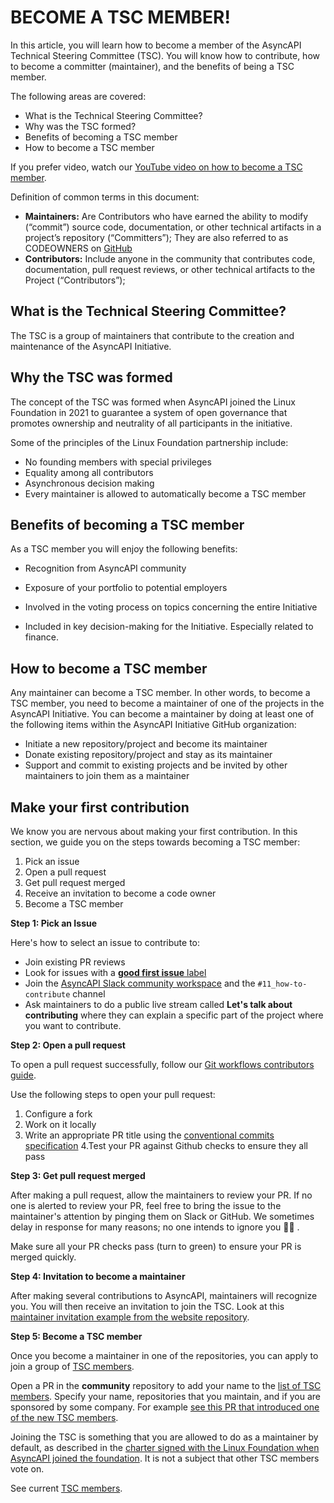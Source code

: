 # BECOME A  TSC MEMBER!

In this article, you will learn how to become a member of the AsyncAPI Technical Steering Committee (TSC). You will know how to contribute, how to become a committer (maintainer), and the benefits of being a TSC member.


The following areas are covered:
* What is the Technical Steering Committee?
* Why was the TSC formed?
* Benefits of becoming a TSC member
* How to become a TSC member

If you prefer video, watch our [YouTube video on how to become a TSC member](https://www.youtube.com/watch?v=uG_aLF9Z1F0).

Definition of common terms in this document:
* **Maintainers:** Are Contributors who have earned the ability to modify (“commit”) source code, documentation, or other technical artifacts in a project’s repository (“Committers”); They are also referred to as CODEOWNERS on [GitHub](https://docs.github.com/en/repositories/managing-your-repositorys-settings-and-features/customizing-your-repository/about-code-owners)
* **Contributors:** Include anyone in the community that contributes code, documentation, pull request reviews, or other technical artifacts to the Project (“Contributors”);

## What is the Technical Steering Committee?
The TSC is a group of maintainers that contribute to the creation and maintenance of the AsyncAPI Initiative.

## Why the TSC was formed
The concept of the TSC was formed when AsyncAPI joined the Linux Foundation in 2021 to guarantee a system of open governance that promotes ownership and neutrality of all participants in the initiative.
 
Some of the principles of the Linux Foundation partnership include:

* No founding members with special privileges
* Equality among all contributors
* Asynchronous decision making 
* Every maintainer is allowed to automatically become a TSC member

## Benefits of becoming a TSC member

As a TSC member you will enjoy the following benefits: 
 
* Recognition from AsyncAPI community
* Exposure of your portfolio to potential employers

* Involved in the voting process on topics concerning the entire Initiative
* Included in key decision-making for the Initiative. Especially related to finance. 

## How to become a TSC member
Any maintainer can become a TSC member. In other words, to become a TSC member, you need to become a maintainer of one of the projects in the AsyncAPI Initiative. 
You can become a maintainer by doing at least one of the following items within the AsyncAPI Initiative GitHub organization:
* Initiate a new repository/project and become its maintainer
* Donate existing repository/project and stay as its maintainer
* Support and commit to existing projects and be invited by other maintainers to join them as a maintainer

## Make your first contribution
We know you are nervous about making your first contribution. In this section, we guide you on the steps towards becoming a TSC member:

1. Pick an issue
2. Open a pull request
3. Get pull request merged
4. Receive an invitation to become a code owner
5. Become a TSC member

**Step 1: Pick an Issue**

Here's how to select an issue to contribute to:
* Join existing PR reviews
* Look for issues with a [**good first issue** label](https://github.com/issues?page=1&q=is%3Aopen+org%3Aasyncapi+sort%3Aupdated-desc+label%3A%22good+first+issue%22)
* Join the [AsyncAPI Slack community workspace](https://asyncapi.com/slack-invite) and the `#11_how-to-contribute` channel
* Ask maintainers to do a public live stream called **Let's talk about contributing** where they can explain a specific part of the project where you want to contribute.

**Step 2: Open a pull request**

To open a pull request successfully, follow our [Git workflows contributors guide](https://github.com/asyncapi/community/blob/master/git-workflow.md).

Use the following steps to open your pull request:
1. Configure a fork
2. Work on it locally 
3. Write an appropriate PR title using the [conventional commits specification](https://github.com/asyncapi/.github/blob/master/CONTRIBUTING.md#conventional-commits)
4.Test your PR against Github checks to ensure they all pass

**Step 3: Get pull request merged**

After making a pull request, allow the maintainers to review your PR. If no one is alerted to review your PR, feel free to bring the issue to the maintainer's attention by pinging them on Slack or GitHub. We sometimes delay in response for many reasons; no one intends to ignore you 🙏🏼 .

Make sure all your PR checks pass (turn to green) to ensure your PR is merged quickly.   

**Step 4: Invitation to become a maintainer**

After making several contributions to AsyncAPI, maintainers will recognize you. You will then receive an invitation to join the TSC. Look at this [maintainer invitation example from the website repository](https://github.com/asyncapi/website/pull/890).

**Step 5: Become a TSC member**

Once you become a maintainer in one of the repositories, you can apply to join a group of [TSC members](https://www.asyncapi.com/community/tsc).

Open a PR in the **community** repository to add your name to the [list of TSC members](https://github.com/asyncapi/community/blob/master/TSC_MEMBERS.json). Specify your name, repositories that you maintain, and if you are sponsored by some company. For example [see this PR that introduced one of the new TSC members](https://github.com/asyncapi/community/pull/277).

Joining the TSC is something that you are allowed to do as a maintainer by default, as described in the [charter signed with the Linux Foundation when AsyncAPI joined the foundation](https://github.com/asyncapi/community/blob/master/CHARTER.md). It is not a subject that other TSC members vote on. 

See current [TSC members](https://www.asyncapi.com/community/tsc).

